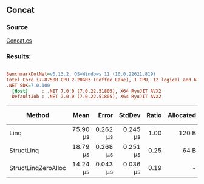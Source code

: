 ﻿## Concat

### Source
[Concat.cs](../../src/StructLinq.Benchmark/Concat.cs)

### Results:
``` ini

BenchmarkDotNet=v0.13.2, OS=Windows 11 (10.0.22621.819)
Intel Core i7-8750H CPU 2.20GHz (Coffee Lake), 1 CPU, 12 logical and 6 physical cores
.NET SDK=7.0.100
  [Host]     : .NET 7.0.0 (7.0.22.51805), X64 RyuJIT AVX2
  DefaultJob : .NET 7.0.0 (7.0.22.51805), X64 RyuJIT AVX2


```
|              Method |     Mean |    Error |   StdDev | Ratio | Allocated | Alloc Ratio |
|-------------------- |---------:|---------:|---------:|------:|----------:|------------:|
|                Linq | 75.90 μs | 0.262 μs | 0.245 μs |  1.00 |     120 B |        1.00 |
|          StructLinq | 18.79 μs | 0.268 μs | 0.251 μs |  0.25 |      64 B |        0.53 |
| StructLinqZeroAlloc | 14.24 μs | 0.043 μs | 0.036 μs |  0.19 |         - |        0.00 |
